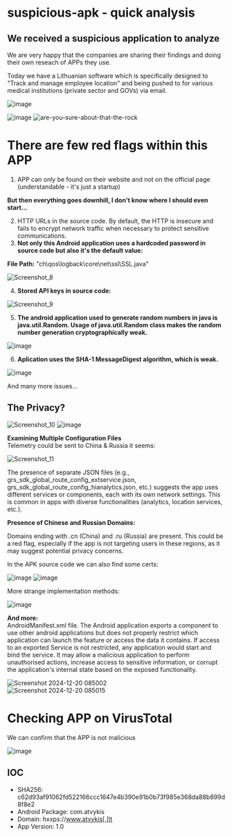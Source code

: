 # suspicious-apk - quick analysis    

## We received a suspicious application to analyze
We are very happy that the companies are sharing their findings and doing their own reseach of APPs they use.

Today we have a Lithuanian software which is specifically designed to "Track and manage employee location" and being pushed to for various medical institutions (private sector and GOVs) via email.

![image](https://github.com/user-attachments/assets/41b59280-d402-494e-a73c-84c1ebffd3cc)    

![image](https://github.com/user-attachments/assets/5940f096-ee9e-4540-8105-4864f66f2573)
![are-you-sure-about-that-the-rock](https://github.com/user-attachments/assets/217ecb3e-029a-40fe-bd08-9baaac92133c)    

# There are few red flags within this APP    

1. APP can only be found on their website and not on the official page (understandable - it's just a startup)    

**But then everything goes downhill, I don't know where I should even start...**    

2. HTTP URLs in the source code. By default, the HTTP is insecure and fails to encrypt network traffic when necessary to protect sensitive communications.    
3. **Not only this Android application uses a hardcoded password in source code but also it's the default value:**     

**File Path:** "ch\qos\logback\core\net\ssl\SSL.java"

![Screenshot_8](https://github.com/user-attachments/assets/6d86a0d3-8d3a-420b-8c06-6ecbd0492834)    

4. **Stored API keys in source code:**    

![Screenshot_9](https://github.com/user-attachments/assets/c68b5d3d-dd6a-4e6a-b211-9225c8455dd8)    


5. **The android application used to generate random numbers in java is java.util.Random. Usage of java.util.Random class makes the random number generation cryptographically weak.**        
 
![image](https://github.com/user-attachments/assets/45652b53-7f19-4bd1-a793-caf002c45fd6)    

6. **Aplication uses the SHA-1 MessageDigest algorithm, which is weak.**    

![image](https://github.com/user-attachments/assets/dd94bf91-310b-4d18-b306-a1b4530f863e)    

And many more issues...

## The Privacy?    

![Screenshot_10](https://github.com/user-attachments/assets/3d0d0780-2c36-450d-81a5-c08283ef1e32) ![image](https://github.com/user-attachments/assets/fdf65bd8-b7f2-4895-9491-15276e567b5d)


**Examining Multiple Configuration Files**    
Telemetry could be sent to China & Russia it seems:    

![Screenshot_11](https://github.com/user-attachments/assets/8be3b0f1-dbb5-4b79-844e-a322b7fb48bd)    



The presence of separate JSON files (e.g., grs_sdk_global_route_config_extservice.json, grs_sdk_global_route_config_hianalytics.json, etc.) suggests the app uses different services or components, each with its own network settings. 
This is common in apps with diverse functionalities (analytics, location services, etc.).  

**Presence of Chinese and Russian Domains:**    

Domains ending with .cn (China) and .ru (Russia) are present.
This could be a red flag, especially if the app is not targeting users in these regions, as it may suggest potential privacy concerns.

In the APK source code we can also find some certs:

![image](https://github.com/user-attachments/assets/7c69fdaf-8505-4747-8844-fe836f7bd879) ![image](https://github.com/user-attachments/assets/3dd66401-4385-4cb6-8afe-559cb98d3e7f)

More strange implementation methods:    

![image](https://github.com/user-attachments/assets/405c46c8-0dc2-49e5-829c-e72782e045ee)    

**And more:**  
AndroidManifest.xml file. The Android application exports a component to use other android applications but does not properly restrict which application can launch the feature or access the data it contains. If access to an exported Service is not restricted, any application would start and bind the service. It may allow a malicious application to perform unauthorised actions, increase access to sensitive information, or corrupt the application's internal state based on the exposed functionality.  

![Screenshot 2024-12-20 085002](https://github.com/user-attachments/assets/d60554d9-ecef-4b62-8da8-71eeb02f8b6d)  
![Screenshot 2024-12-20 085015](https://github.com/user-attachments/assets/6f8bbc5f-4368-425e-87a6-1548bdc2ce74)  

# Checking APP on VirusTotal
We can confirm that the APP is not malicious  

![image](https://github.com/user-attachments/assets/7e9c71ca-6beb-4945-96c2-3ee331509e44)  





## IOC    
- SHA256: c62d93af91062fd522166ccc1647e4b390e91b0b73f985e368da88b899d8f8e2    
- Android Package: com.atvykis
- Domain: hxxps://www.atvykis[.]lt
- App Version: 1.0
